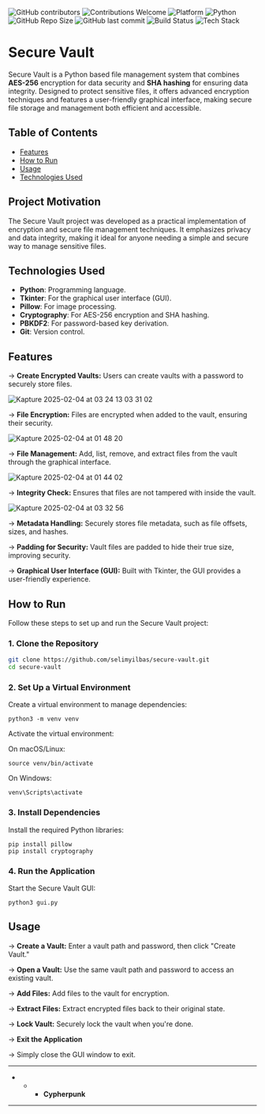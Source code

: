 ![GitHub contributors](https://img.shields.io/github/contributors/selimyilbas/Secure-Vault)
![Contributions Welcome](https://img.shields.io/badge/contributions-welcome-brightgreen)
![Platform](https://img.shields.io/badge/platform-macOS%20%7C%20Windows%20%7C%20Linux-lightgrey)
![Python](https://img.shields.io/badge/python-3.10-blue)
![GitHub Repo Size](https://img.shields.io/github/repo-size/selimyilbas/Secure-Vault)
![GitHub last commit](https://img.shields.io/github/last-commit/selimyilbas/Secure-Vault)
![Build Status](https://img.shields.io/badge/build-passing-brightgreen)
![Tech Stack](https://img.shields.io/badge/tech-stack-blueviolet)

# Secure Vault

Secure Vault is a Python based file management system that combines **AES-256** encryption for data security and **SHA hashing** for ensuring data integrity. Designed to protect sensitive files, it offers advanced encryption techniques and features a user-friendly graphical interface, making secure file storage and management both efficient and accessible.




## Table of Contents
- [Features](#features)
- [How to Run](#how-to-run)
- [Usage](#usage)
- [Technologies Used](#technologies-used)


## Project Motivation
The Secure Vault project was developed as a practical implementation of encryption and secure file management techniques. It emphasizes privacy and data integrity, making it ideal for anyone needing a simple and secure way to manage sensitive files.



  ## Technologies Used
- **Python**: Programming language.
- **Tkinter**: For the graphical user interface (GUI).
- **Pillow**: For image processing.
- **Cryptography**: For AES-256 encryption and SHA hashing.
- **PBKDF2**: For password-based key derivation.
- **Git**: Version control.



## Features

-> **Create Encrypted Vaults:** Users can create vaults with a password to securely store files.

![Kapture 2025-02-04 at 03 24 13 03 31 02](https://github.com/user-attachments/assets/9e07b2a7-ca5d-4a84-bb9b-8103c0d324b2)

-> **File Encryption:** Files are encrypted when added to the vault, ensuring their security.

![Kapture 2025-02-04 at 01 48 20](https://github.com/user-attachments/assets/55431aeb-fbc0-4d2a-a0ab-c50d723c7809)

-> **File Management:** Add, list, remove, and extract files from the vault through the graphical interface.

![Kapture 2025-02-04 at 01 44 02](https://github.com/user-attachments/assets/b8c53b6c-cbb2-4acb-a0f4-fc779cbc951c)

-> **Integrity Check:** Ensures that files are not tampered with inside the vault.

![Kapture 2025-02-04 at 03 32 56](https://github.com/user-attachments/assets/9ad0fbc6-416f-4feb-8164-8c5d7a70852a)

-> **Metadata Handling:** Securely stores file metadata, such as file offsets, sizes, and hashes.

-> **Padding for Security:** Vault files are padded to hide their true size, improving security.

-> **Graphical User Interface (GUI):** Built with Tkinter, the GUI provides a user-friendly experience.


## How to Run

Follow these steps to set up and run the Secure Vault project:

### 1. Clone the Repository
```bash
git clone https://github.com/selimyilbas/secure-vault.git
cd secure-vault
```


### 2. Set Up a Virtual Environment

Create a virtual environment to manage dependencies:

```
python3 -m venv venv
```


Activate the virtual environment:

On macOS/Linux:

```
source venv/bin/activate
```

On Windows:

```
venv\Scripts\activate
```

### 3. Install Dependencies
Install the required Python libraries:

```
pip install pillow
pip install cryptography
```

### 4. Run the Application
   
Start the Secure Vault GUI:

```
python3 gui.py
```

## Usage

-> **Create a Vault:** Enter a vault path and password, then click "Create Vault."

-> **Open a Vault:** Use the same vault path and password to access an existing vault.

-> **Add Files:** Add files to the vault for encryption.

-> **Extract Files:** Extract encrypted files back to their original state.

-> **Lock Vault:** Securely lock the vault when you're done.

-> **Exit the Application**

-> Simply close the GUI window to exit.



* * *
* * * **Cypherpunk**
* * *




